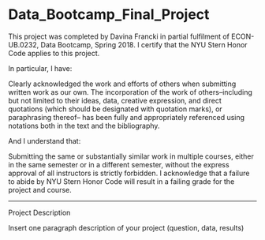 # Data_Bootcamp_Final_Project

This project was completed by Davina Francki in partial fulfilment of ECON-UB.0232, Data Bootcamp, Spring 2018. I certify that the NYU Stern Honor Code applies to this project. 

In particular, I have:

Clearly acknowledged the work and efforts of others when submitting written work as our own. The incorporation of the work of others–including but not limited to their ideas, data, creative expression, and direct quotations (which should be designated with quotation marks), or paraphrasing thereof– has been fully and appropriately referenced using notations both in the text and the bibliography.

And I understand that:

Submitting the same or substantially similar work in multiple courses, either in the same semester or in a different semester, without the express approval of all instructors is strictly forbidden.
I acknowledge that a failure to abide by NYU Stern Honor Code will result in a failing grade for the project and course.

---

Project Description

Insert one paragraph description of your project (question, data, results)
